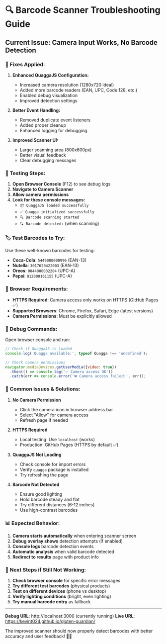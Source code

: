 # 🔍 Barcode Scanner Troubleshooting Guide

## Current Issue: Camera Input Works, No Barcode Detection

### 🔧 **Fixes Applied:**

1. **Enhanced QuaggaJS Configuration:**
   - Increased camera resolution (1280x720 ideal)
   - Added more barcode readers (EAN, UPC, Code 128, etc.)
   - Enabled debug visualization
   - Improved detection settings

2. **Better Event Handling:**
   - Removed duplicate event listeners
   - Added proper cleanup
   - Enhanced logging for debugging

3. **Improved Scanner UI:**
   - Larger scanning area (800x600px)
   - Better visual feedback
   - Clear debugging messages

### 🧪 **Testing Steps:**

1. **Open Browser Console** (F12) to see debug logs
2. **Navigate to Camera Scanner**
3. **Allow camera permissions**
4. **Look for these console messages:**
   - `📦 QuaggaJS loaded successfully`
   - `✅ Quagga initialized successfully`
   - `🔍 Barcode scanning started`
   - `🔍 Barcode detected:` (when scanning)

### 🏷️ **Test Barcodes to Try:**

Use these well-known barcodes for testing:

- **Coca-Cola**: `5449000000996` (EAN-13)
- **Nutella**: `3017620422003` (EAN-13)
- **Oreos**: `0044000032204` (UPC-A)
- **Pepsi**: `012000161155` (UPC-A)

### 📱 **Browser Requirements:**

- **HTTPS Required**: Camera access only works on HTTPS (GitHub Pages ✅)
- **Supported Browsers**: Chrome, Firefox, Safari, Edge (latest versions)
- **Camera Permissions**: Must be explicitly allowed

### 🔧 **Debug Commands:**

Open browser console and run:

```javascript
// Check if QuaggaJS is loaded
console.log('Quagga available:', typeof Quagga !== 'undefined');

// Check camera permissions
navigator.mediaDevices.getUserMedia({video: true})
  .then(() => console.log('✅ Camera access OK'))
  .catch(err => console.error('❌ Camera access failed:', err));
```

### 🚨 **Common Issues & Solutions:**

1. **No Camera Permission**
   - Click the camera icon in browser address bar
   - Select "Allow" for camera access
   - Refresh page if needed

2. **HTTPS Required**
   - Local testing: Use `localhost` (works)
   - Production: GitHub Pages (HTTPS by default ✅)

3. **QuaggaJS Not Loading**
   - Check console for import errors
   - Verify `quagga` package is installed
   - Try refreshing the page

4. **Barcode Not Detected**
   - Ensure good lighting
   - Hold barcode steady and flat
   - Try different distances (6-12 inches)
   - Use high-contrast barcodes

### 📊 **Expected Behavior:**

1. **Camera starts automatically** when entering scanner screen
2. **Debug overlay shows** detection attempts (if enabled)
3. **Console logs** barcode detection events
4. **Automatic analysis** when valid barcode detected
5. **Redirect to results** page with product info

### 🔄 **Next Steps if Still Not Working:**

1. **Check browser console** for specific error messages
2. **Try different test barcodes** (physical products)
3. **Test on different devices** (phone vs desktop)
4. **Verify lighting conditions** (bright, even lighting)
5. **Try manual barcode entry** as fallback

---

**Debug URL**: http://localhost:3000 (currently running)
**Live URL**: https://kevint024.github.io/gluten-guardian/

The improved scanner should now properly detect barcodes with better accuracy and user feedback! 📱✨
